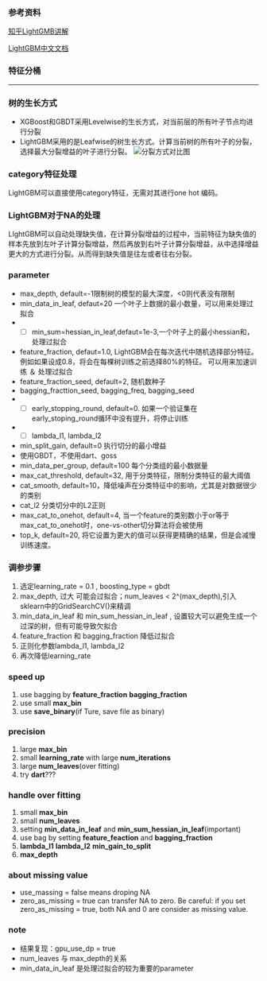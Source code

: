 ### 参考资料
[知乎LightGMB讲解](https://zhuanlan.zhihu.com/p/36914194)

[LightGBM中文文档](http://lightgbm.apachecn.org/cn/latest/Parameters.html#id5)
### 特征分桶

--- 

### 树的生长方式
- XGBoost和GBDT采用Levelwise的生长方式，对当前层的所有叶子节点均进行分裂
- LightGBM采用的是Leafwise的树生长方式。计算当前树的所有叶子的分裂，选择最大分裂增益的叶子进行分裂。
![分裂方式对比图](https://pic3.zhimg.com/80/v2-fba4bc4d4d094c7b440825264ff8f9be_hd.jpg)

### category特征处理
LightGBM可以直接使用category特征，无需对其进行one hot 编码。

### LightGBM对于NA的处理
LIghtGBM可以自动处理缺失值，在计算分裂增益的过程中，当前特征为缺失值的样本先放到左叶子计算分裂增益，然后再放到右叶子计算分裂增益，从中选择增益更大的方式进行分裂。从而得到缺失值是往左或者往右分裂。

### parameter
- max_depth, default=-1限制树的模型的最大深度，<0则代表没有限制
- min_data_in_leaf, defaut=20 一个叶子上数据的最小数量，可以用来处理过拟合
- - [ ] min_sum=hessian_in_leaf,defaut=1e-3,一个叶子上的最小hessian和，处理过拟合
- feature_fraction, defaut=1.0, LightGBM会在每次迭代中随机选择部分特征。例如如果设成0.8，将会在每棵树训练之前选择80%的特征。 可以用来加速训练 ＆ 处理过拟合
- feature_fraction_seed, default=2, 随机数种子
- bagging_fracttion_seed, bagging_freq, bagging_seed
- - [ ] early_stopping_round, default=0. 如果一个验证集在early_stoping_round循环中没有提升，将停止训练
- - [ ] lambda_l1, lambda_l2
- min_split_gain, default=0 执行切分的最小增益
- 使用GBDT，不使用dart、goss
- min_data_per_group, default=100 每个分类组的最小数据量
- max_cat_threshold, default=32, 用于分类特征，限制分类特征的最大阈值
- cat_smooth, default=10，降低噪声在分类特征中的影响，尤其是对数据很少的类别
- cat_l2 分类切分中的L2正则
- max_cat_to_onehot, default=4, 当一个feature的类别数小于or等于max_cat_to_onehot时，one-vs-other切分算法将会被使用
- top_k, default=20, 将它设置为更大的值可以获得更精确的结果，但是会减慢训练速度。


### 调参步骤
1. 选定learning_rate = 0.1 , boosting_type = gbdt
2. max_depth, 过大 可能会过拟合；num_leaves < 2^(max_depth),引入sklearn中的GridSearchCV()来精调
3. min_data_in_leaf 和 min_sum_hessian_in_leaf , 设置较大可以避免生成一个过深的树，但有可能导致欠拟合
4. feature_fraction 和 bagging_fraction 降低过拟合
5. 正则化参数lambda_l1, lambda_l2
6. 再次降低learning_rate

### speed up
1. use bagging by **feature_fraction** **bagging_fraction** 
2. use small **max_bin**
3. use **save_binary**(if Ture, save file as binary)

### precision
1. large **max_bin**
2. small **learning_rate** with large **num_iterations**
3. large **num_leaves**(over fitting)
4. try **dart**???

### handle over fitting
1. small **max_bin**
2. small **num_leaves**
3. setting **min_data_in_leaf** and **min_sum_hessian_in_leaf**(important)
4. use bag by setting **feature_feaction** and **bagging_fraction**
5. **lambda_l1** **lambda_l2** **min_gain_to_split**
6. **max_depth**

### about missing value
- use_massing = false means droping NA
- zero_as_missing = true can transfer NA to zero. Be careful: if you set zero_as_missing = true, both NA and 0 are consider as missing value.

### note
- 结果复现：gpu_use_dp = true
- num_leaves 与 max_depth的关系
- min_data_in_leaf 是处理过拟合的较为重要的parameter